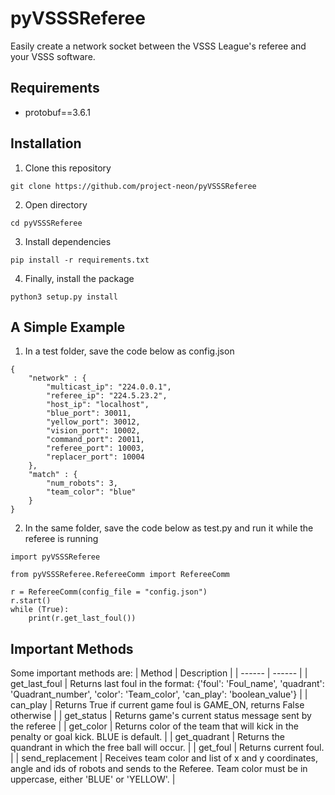 # pyVSSSReferee
Easily create a network socket between the VSSS League's referee and your VSSS software.


## Requirements
- protobuf==3.6.1

## Installation
1. Clone this repository

`git clone https://github.com/project-neon/pyVSSSReferee`

2. Open directory

`cd pyVSSSReferee`

3. Install dependencies

`pip install -r requirements.txt`

4. Finally, install the package

`python3 setup.py install`

## A Simple Example
1. In a test folder, save the code below as config.json

```
{
    "network" : {
        "multicast_ip": "224.0.0.1",
        "referee_ip": "224.5.23.2",
        "host_ip": "localhost",
        "blue_port": 30011,
        "yellow_port": 30012,
        "vision_port": 10002,
        "command_port": 20011,
        "referee_port": 10003,
        "replacer_port": 10004
    },
    "match" : {
        "num_robots": 3,
        "team_color": "blue"
    }
}
```

2. In the same folder, save the code below as test.py and run it while the referee is running

```
import pyVSSSReferee

from pyVSSSReferee.RefereeComm import RefereeComm

r = RefereeComm(config_file = "config.json")
r.start()
while (True):
    print(r.get_last_foul())

```

## Important Methods
Some important methods are:
| Method | Description |
| ------ | ------ |
| get_last_foul | Returns last foul in the format: {'foul': 'Foul_name', 'quadrant': 'Quadrant_number', 'color': 'Team_color', 'can_play': 'boolean_value'} |
| can_play | Returns True if current game foul is GAME_ON, returns False otherwise |
| get_status | Returns game's current status message sent by the referee |
| get_color | Returns color of the team that will kick in the penalty or goal kick. BLUE is default. |
| get_quadrant | Returns the quandrant in which the free ball will occur. |
| get_foul | Returns current foul. |
| send_replacement | Receives team color and list of x and y coordinates, angle and ids of robots and sends to the Referee. Team color must be in uppercase, either 'BLUE' or 'YELLOW'. |
